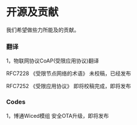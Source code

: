 # 开源及贡献

我们希望做些力所能及的贡献。


### 翻译

1，物联网协议CoAP(受限应用协议)翻译

RFC7228 《受限节点网络的术语》 未校稿，已经发布

RFC7252 《受限应用协议》 即将校稿完成，即将发布


### Codes

1，博通Wiced模组 安全OTA升级，即将发布
